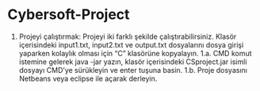 # Cybersoft-Project
 
1. Projeyi çalıştırmak: Projeyi iki farklı şekilde çalıştırabilirsiniz.
Klasör içerisindeki input1.txt, input2.txt ve output.txt dosyalarını dosya girişi yaparken kolaylık olması için “C” klasörüne kopyalayın. 
1.a. CMD komut istemine gelerek java -jar yazın, klasör içerisindeki CSproject.jar isimli dosyayı CMD’ye sürükleyin ve enter tuşuna basin.
1.b. Proje dosyasını Netbeans veya eclipse ile açarak derleyin.
